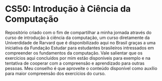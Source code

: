 # CS50: Introdução à Ciência da Computação
Repositório criado com o fim de compartilhar a minha jornada através do curso de introdução à ciência da computação, um curso diretamente da Univerdidade de Rarvard que é disponibilizado aqui no Brasil graças a uma iniciativa da Fundação Estudar para estudantes brasileiros intressados em compreender os fundamentos da computação. Vale salientar que os exercícios aqui concluídos por mim estão disponíveis para exemplo e na tentativa de cooperar com a compreensão e aprendizado para outras pessoas. Meu conselho é que aproveite o conteúdo disponível como auxílio para maior compreensão dos exercícios do curso.  

